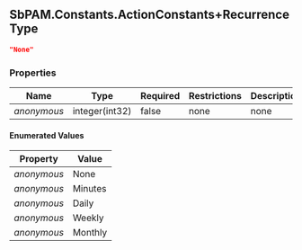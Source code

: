 
<h2 id="tocS_SbPAM.Constants.ActionConstants+RecurrenceType">SbPAM.Constants.ActionConstants+RecurrenceType</h2>

<a id="schemasbpam.constants.actionconstants+recurrencetype"></a>
<a id="schema_SbPAM.Constants.ActionConstants+RecurrenceType"></a>
<a id="tocSsbpam.constants.actionconstants+recurrencetype"></a>
<a id="tocssbpam.constants.actionconstants+recurrencetype"></a>

```json
"None"

```

### Properties

|Name|Type|Required|Restrictions|Description|
|---|---|---|---|---|
|*anonymous*|integer(int32)|false|none|none|

#### Enumerated Values

|Property|Value|
|---|---|
|*anonymous*|None|
|*anonymous*|Minutes|
|*anonymous*|Daily|
|*anonymous*|Weekly|
|*anonymous*|Monthly|


